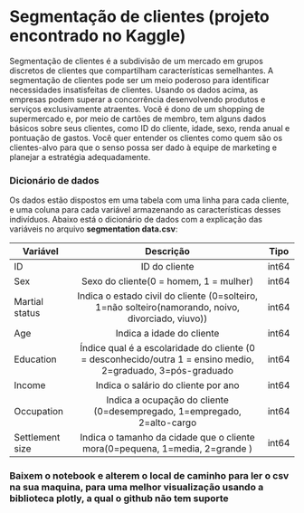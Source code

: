 # Segmentação de clientes (projeto encontrado no Kaggle)

Segmentação de clientes é a subdivisão de um mercado em grupos discretos de clientes que compartilham características semelhantes. A segmentação de clientes pode ser um meio poderoso para identificar necessidades insatisfeitas de clientes. Usando os dados acima, as empresas podem superar a concorrência desenvolvendo produtos e serviços exclusivamente atraentes.
Você é dono de um shopping de supermercado e, por meio de cartões de membro, tem alguns dados básicos sobre seus clientes, como ID do cliente, idade, sexo, renda anual e pontuação de gastos. Você quer entender os clientes como quem são os clientes-alvo para que o senso possa ser dado à equipe de marketing e planejar a estratégia adequadamente.

### Dicionário de dados

Os dados estão dispostos em uma tabela com uma linha para cada cliente, e uma coluna para cada variável armazenando as características desses indivíduos. Abaixo está o dicionário de dados com a explicação das variáveis no arquivo **segmentation data.csv**:

| Variável                | Descrição                                                                                                      | Tipo   |
| ----------------------- |:--------------------------------------------------------------------------------------------------------------:| -------|
| ID                      |  ID do cliente                                                                                                 | int64  |
| Sex                     |  Sexo do cliente(0 = homem, 1 = mulher)                                                                        | int64  |
| Martial status          |  Indica o estado civil do cliente (0=solteiro, 1=não solteiro(namorando, noivo, divorciado, viuvo))            | int64  |
| Age                     |  Indica a idade do cliente                                                                                     | int64  |
| Education               |  Índice qual é a escolaridade do cliente (0 = desconhecido/outra 1 = ensino medio, 2=graduado, 3=pós-graduado  | int64  |   
| Income                  |  Indica o salário do cliente por ano                                                                           | int64  |
| Occupation              |  Indica a ocupação do cliente (0=desempregado, 1=empregado, 2=alto-cargo                                       | int64  |
| Settlement size         |  Indica o tamanho da cidade que o cliente mora(0=pequena, 1=media, 2=grande )                                  | int64  |


### Baixem o notebook e alterem o local de caminho para ler o csv na sua maquina, para uma melhor visualização usando a biblioteca plotly, a qual o github não tem suporte
